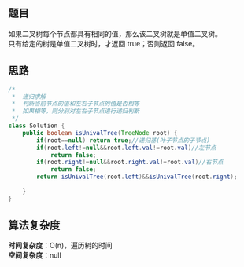 ## 题目
如果二叉树每个节点都具有相同的值，那么该二叉树就是单值二叉树。  
只有给定的树是单值二叉树时，才返回 true；否则返回 false。
## 思路
```java
/*
 *  递归求解
 *  判断当前节点的值和左右子节点的值是否相等
 *  如果相等，则分别对左右子节点进行递归判断
 */
class Solution {
    public boolean isUnivalTree(TreeNode root) {
        if(root==null) return true;//递归基(叶子节点的子节点)
        if(root.left!=null&&root.left.val!=root.val)//左节点
            return false;
        if(root.right!=null&&root.right.val!=root.val)//右节点
            return false;        
        return isUnivalTree(root.left)&&isUnivalTree(root.right);
        
    }
}
```
## 算法复杂度
**时间复杂度**：O(n)，遍历树的时间  
**空间复杂度**：null
